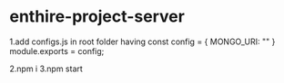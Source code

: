 # enthire-project-server

1.add configs.js in root folder having
const config = {
    MONGO_URI: "<Your URI>"
}
module.exports = config;

2.npm i
3.npm start
